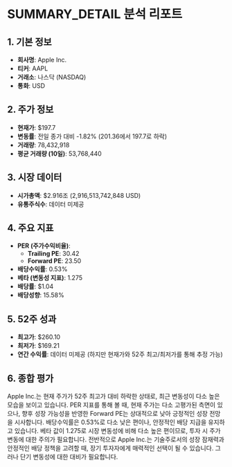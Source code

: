 # SUMMARY_DETAIL 분석 리포트

## 1. 기본 정보
- **회사명**: Apple Inc.
- **티커**: AAPL
- **거래소**: 나스닥 (NASDAQ)
- **통화**: USD

## 2. 주가 정보
- **현재가**: $197.7
- **변동률**: 전일 종가 대비 -1.82% (201.36에서 197.7로 하락)
- **거래량**: 78,432,918
- **평균 거래량 (10일)**: 53,768,440

## 3. 시장 데이터
- **시가총액**: $2.916조 (2,916,513,742,848 USD)
- **유통주식수**: 데이터 미제공

## 4. 주요 지표
- **PER (주가수익비율)**: 
  - **Trailing PE**: 30.42
  - **Forward PE**: 23.50
- **배당수익률**: 0.53%
- **베타 (변동성 지표)**: 1.275
- **배당률**: $1.04
- **배당성향**: 15.58%

## 5. 52주 성과
- **최고가**: $260.10
- **최저가**: $169.21
- **연간 수익률**: 데이터 미제공 (하지만 현재가와 52주 최고/최저가를 통해 추정 가능)

## 6. 종합 평가
Apple Inc.는 현재 주가가 52주 최고가 대비 하락한 상태로, 최근 변동성이 다소 높은 모습을 보이고 있습니다. PER 지표를 통해 볼 때, 현재 주가는 다소 고평가된 측면이 있으나, 향후 성장 가능성을 반영한 Forward PE는 상대적으로 낮아 긍정적인 성장 전망을 시사합니다. 배당수익률은 0.53%로 다소 낮은 편이나, 안정적인 배당 지급을 유지하고 있습니다. 베타 값이 1.275로 시장 변동성에 비해 다소 높은 편이므로, 투자 시 주가 변동에 대한 주의가 필요합니다. 전반적으로 Apple Inc.는 기술주로서의 성장 잠재력과 안정적인 배당 정책을 고려할 때, 장기 투자자에게 매력적인 선택이 될 수 있습니다. 그러나 단기 변동성에 대한 대비가 필요합니다.